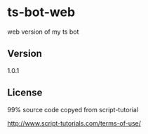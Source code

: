 # ts-bot-web

web version of my ts bot

## Version

1.0.1

## License

99% source code copyed from script-tutorial

http://www.script-tutorials.com/terms-of-use/
